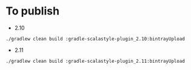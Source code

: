 # To publish
 * 2.10
```
./gradlew clean build :gradle-scalastyle-plugin_2.10:bintrayUpload
```
 * 2.11
```
./gradlew clean build :gradle-scalastyle-plugin_2.11:bintrayUpload
```
